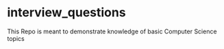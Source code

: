 # interview_questions

This Repo is meant to demonstrate knowledge of basic Computer Science topics

